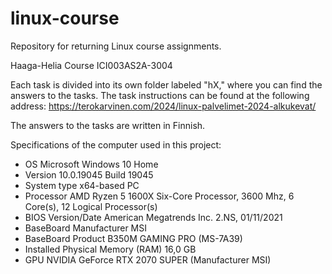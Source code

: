 # linux-course

Repository for returning Linux course assignments.

Haaga-Helia Course ICI003AS2A-3004

Each task is divided into its own folder labeled "hX," where you can find the answers to the tasks. The task instructions can be found at the following address: https://terokarvinen.com/2024/linux-palvelimet-2024-alkukevat/

The answers to the tasks are written in Finnish.

Specifications of the computer used in this project:

- OS Microsoft Windows 10 Home
- Version 10.0.19045 Build 19045
- System type x64-based PC
- Processor AMD Ryzen 5 1600X Six-Core Processor, 3600 Mhz, 6 Core(s), 12 Logical Processor(s)
- BIOS Version/Date	American Megatrends Inc. 2.NS, 01/11/2021
- BaseBoard Manufacturer MSI
- BaseBoard Product	B350M GAMING PRO (MS-7A39)
- Installed Physical Memory (RAM) 16,0 GB
- GPU NVIDIA GeForce RTX 2070 SUPER (Manufacturer MSI)
